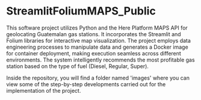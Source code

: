 # StreamlitFoliumMAPS_Public

This software project utilizes Python and the Here Platform MAPS API for geolocating Guatemalan gas stations. It incorporates the Streamlit and Folium libraries for interactive map visualization. The project employs data engineering processes to manipulate data and generates a Docker image for container deployment, making execution seamless across different environments. The system intelligently recommends the most profitable gas station based on the type of fuel (Diesel, Regular, Super).

Inside the repository, you will find a folder named 'images' where you can view some of the step-by-step developments carried out for the implementation of the project.
